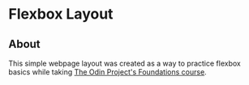 # Flexbox Layout

## About

This simple webpage layout was created as a way to practice flexbox basics while taking [The Odin Project's Foundations course](https://www.theodinproject.com/paths/foundations/courses/foundations).
